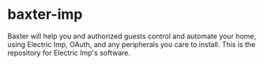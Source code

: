 baxter-imp
==========

Baxter will help you and authorized guests control and automate your home, using Electric Imp, OAuth, and any peripherals you care to install. This is the repository for Electric Imp's software.